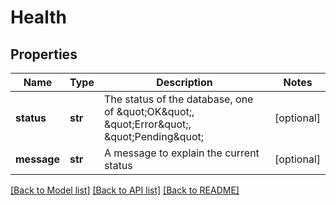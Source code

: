 # Health

## Properties
Name | Type | Description | Notes
------------ | ------------- | ------------- | -------------
**status** | **str** | The status of the database, one of \&quot;OK\&quot;, \&quot;Error\&quot;, \&quot;Pending\&quot; | [optional] 
**message** | **str** | A message to explain the current status | [optional] 

[[Back to Model list]](../README.md#documentation-for-models) [[Back to API list]](../README.md#documentation-for-api-endpoints) [[Back to README]](../README.md)


